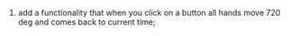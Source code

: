 1. add a functionality  that when you click on a button all hands move 720 deg and comes back to current time;